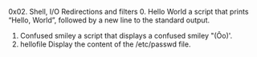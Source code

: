0x02. Shell, I/O Redirections and filters
0. Hello World a script that prints “Hello, World”, followed by a new line to the standard output.
1. Confused smiley a script that displays a confused smiley "(Ôo)'.
2. hellofile Display the content of the /etc/passwd file.
